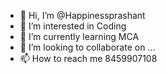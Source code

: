 - 👋 Hi, I’m @Happinessprashant
- 👀 I’m interested in Coding
- 🌱 I’m currently learning MCA
- 💞️ I’m looking to collaborate on ...
- 📫 How to reach me 8459907108

<!---
Happinessprashant/Happinessprashant is a ✨ special ✨ repository because its `README.md` (this file) appears on your GitHub profile.
You can click the Preview link to take a look at your changes.
--->

